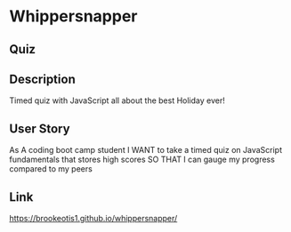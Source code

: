 # Whippersnapper

## Quiz

## Description
Timed quiz with JavaScript all about the best Holiday ever!

## User Story
As A coding boot camp student
I WANT to take a timed quiz on JavaScript fundamentals that stores high scores
SO THAT I can gauge my progress compared to my peers

## Link
https://brookeotis1.github.io/whippersnapper/





